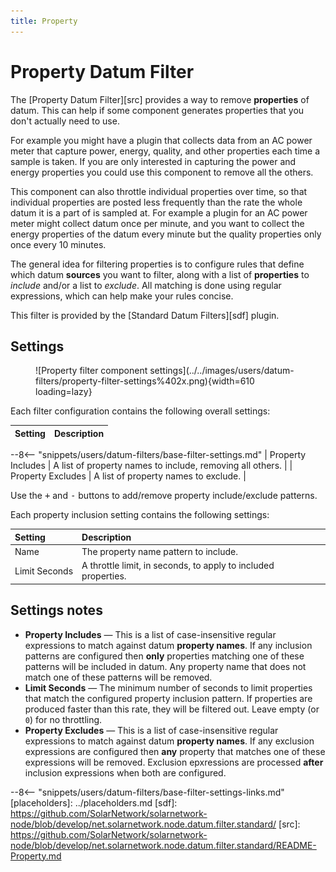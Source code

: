 ```yaml
---
title: Property
---
```

# Property Datum Filter

The [Property Datum Filter][src] provides a way to remove **properties** of datum. This can help if
some component generates properties that you don't actually need to use.

For example you might have a plugin that collects data from an AC power meter that capture power,
energy, quality, and other properties each time a sample is taken. If you are only interested in
capturing the power and energy properties you could use this component to remove all the others.

This component can also throttle individual properties over time, so that individual properties are
posted less frequently than the rate the whole datum it is a part of is sampled at. For example a
plugin for an AC power meter might collect datum once per minute, and you want to collect the energy
properties of the datum every minute but the quality properties only once every 10 minutes.

The general idea for filtering properties is to configure rules that define which datum **sources**
you want to filter, along with a list of **properties** to _include_ and/or a list to _exclude_. All
matching is done using regular expressions, which can help make your rules concise.

This filter is provided by the [Standard Datum Filters][sdf] plugin.

## Settings

<figure markdown>
  ![Property filter component settings](../../images/users/datum-filters/property-filter-settings%402x.png){width=610 loading=lazy}
</figure>

Each filter configuration contains the following overall settings:

| Setting            | Description                                                       |
|:-------------------|:------------------------------------------------------------------|
--8<-- "snippets/users/datum-filters/base-filter-settings.md"
| Property Includes  | A list of property names to include, removing all others.         |
| Property Excludes  | A list of property names to exclude.                              |

Use the <kbd>+</kbd> and <kbd>-</kbd> buttons to add/remove property include/exclude patterns.

Each property inclusion setting contains the following settings:

| Setting            | Description                                                       |
|:-------------------|:------------------------------------------------------------------|
| Name               | The property name pattern to include.                             |
| Limit Seconds      | A throttle limit, in seconds, to apply to included properties.    |

## Settings notes

* **Property Includes** — This is a list of case-insensitive regular expressions to match against
	datum **property names**. If any inclusion patterns are configured then **only** properties
	matching one of these patterns will be included in datum. Any property name that does not match
	one of these patterns will be removed.
* **Limit Seconds** — The minimum number of seconds to limit properties that match the configured
	property inclusion pattern. If properties are produced faster than this rate, they will be
	filtered out. Leave empty (or `0`) for no throttling.
* **Property Excludes** — This is a list of case-insensitive regular expressions to match against
	datum **property names**. If any exclusion expressions are configured then **any** property that
	matches one of these expressions will be removed. Exclusion epxressions are processed **after**
	inclusion expressions when both are configured.

--8<-- "snippets/users/datum-filters/base-filter-settings-links.md"
[placeholders]: ../placeholders.md
[sdf]: https://github.com/SolarNetwork/solarnetwork-node/blob/develop/net.solarnetwork.node.datum.filter.standard/
[src]: https://github.com/SolarNetwork/solarnetwork-node/blob/develop/net.solarnetwork.node.datum.filter.standard/README-Property.md
